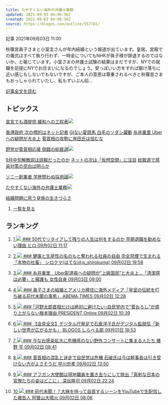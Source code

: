 ```yaml
---
title: たやすくない海外の弁護士業務
updated: 2021-09-03 04:06:56Z
created: 2021-09-03 04:06:56Z
source: https://blogos.com/outline/557701/
---
```


 記事
2021年09月03日 11:00

秋篠宮眞子さまと小室圭さんが年内結婚という報道が出ています。皇居、宮殿での儀式はすべて執り行わず、一時金についてもNHKが眞子様が辞退するのではないか、と報じています。小室さまの弁護士試験の結果はまだですが、NYでの就職を前提にNYでお住まいになるのでしょう。安っぽいい方をすれば駆け落ちに近い感じもしないでもないですが、ご本人の意思は尊重されるべきと秋篠宮さまもおっしゃられていたし、私もずいぶん前…

[記事全文を読む](https://blogos.com/article/557701/)

## トピックス

[宣言でも酒提供 緩和への工程表](https://blogos.com/outline/557671/)![](https://static.blogos.com/pc/image/refine/new.png)

[香港政府 次の標的はネット記者](https://blogos.com/outline/557500/)
[GⅠない夏競馬 白毛のソダシ躍動](https://blogos.com/outline/557519/)
[糸井重里 Uberへの疑問が大炎上](https://blogos.com/outline/557643/)
[菅首相の攻勢に岸田氏は怯むな](https://blogos.com/outline/557684/)

[野党が菅首相応援 倒錯の総裁選](https://blogos.com/outline/557691/)![](https://static.blogos.com/pc/image/refine/new.png)

[9月中旬解散説は誤報だったのか](https://blogos.com/outline/557686/)
[ネットの次は「仮想空間」に注目](https://blogos.com/outline/557666/)
[総裁選で感染対策の空白は明らか](https://blogos.com/outline/557672/)

[ソニー創業者 学歴問わぬ採用論](https://blogos.com/outline/557681/)![](https://static.blogos.com/pc/image/refine/new.png)

[たやすくない海外の弁護士業務](https://blogos.com/outline/557701/)![](https://static.blogos.com/pc/image/refine/new.png)

[結婚問題に思う皇族の生きづらさ](https://blogos.com/outline/557675/)
1.   [一覧を見る](https://blogos.com/article/pickup_archive/0/)

## ランキング

1.   [   1  ![](https://static.blogos.com/media/member/372/icon.png?1630638006)    ### 50代でリタイアして残りの人生は何をするのか 早期退職を勧めない理由       ヒロ    09月02日 11:17](https://blogos.com/article/557482/)

2.   [   2  ![](https://static.blogos.com/media/member/83/icon.png?1630638006)    ### 健康と生産性の名のもと奪われる社員の自由 完全禁煙で生まれる「本物の社畜」       シロクマ(はてなid;p_shirokuma)    09月02日 19:58](https://blogos.com/article/557602/)

3.   [   3  ![](https://static.blogos.com/media/member/146233/icon.png?1630638006)    ### 糸井重里　Uber配達員への疑問が“上級国民”と大炎上…「清潔感は必要」と擁護も       女性自身    09月03日 09:00](https://blogos.com/article/557643/)

4.   [   4  ![](https://static.blogos.com/media/member/144960/icon.png?1630638006)    ### 眞子さまの結婚とアメリカ移住に海外メディア「皇室の伝統を打ち破る前代未聞の事態」       ABEMA TIMES    09月02日 12:28](https://blogos.com/article/557516/)

5.   [   5  ![](https://static.blogos.com/media/member/85652/icon.png?1630638006)    ### ｢河野太郎首相だけは絶対に避けたい｣自民党内で"菅おろし"が盛り上がらない根本理由       PRESIDENT Online    09月02日 10:39](https://blogos.com/article/557134/)

6.   [   6  ![](https://static.blogos.com/media/member/168291/icon.png?1630638006)    ### 【会見全文】デジタル庁発足で石倉洋子氏がデジタル監就任「新しい世界が広がるかも」       BLOGOS しらべる部    09月01日 18:53](https://blogos.com/article/557372/)

7.   [   7  ![](https://static.blogos.com/media/member/418/icon.png?1630638006)    ### 今なお感染拡大に危機感のない野外コンサートに集まる人たち       猪野 亨    09月02日 08:41](https://blogos.com/article/557448/)

8.   [   8  ![](https://static.blogos.com/media/member/94/icon.png?1630638006)    ### 菅首相の混乱と迷走で自民党は危機 石破氏は今は幹事長は引き受けない方がよさそうだ       早川忠孝    09月02日 13:50](https://blogos.com/article/557533/)

9.   [   9  ![](https://static.blogos.com/media/member/403/icon.png?1630638006)    ### アフガン大使館は現地職員を置き去りにして脱出「真剣な日本の官僚たちの姿はどこに」       深谷隆司    09月02日 22:24](https://blogos.com/article/557617/)

10.   [   10  ![](https://static.blogos.com/media/member/167584/icon.png?1630638006)    ### 前代未聞！？大麻を持って自首するシーンをYouTubeで生配信した被告人       阿曽山大噴火    09月02日 08:08](https://blogos.com/article/557339/)
